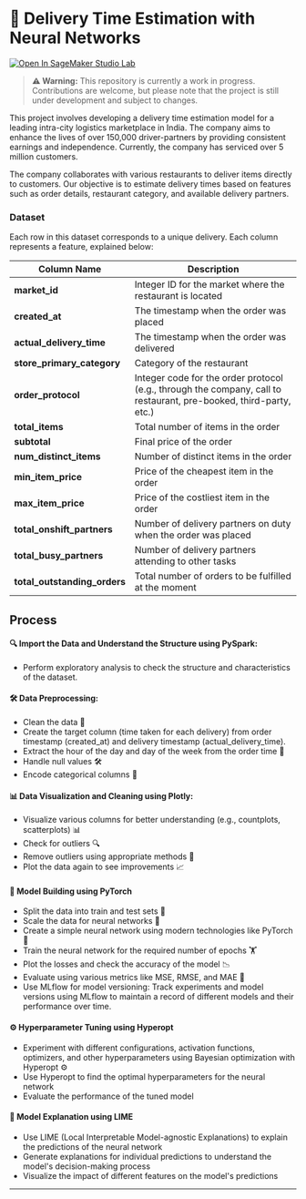 # **🚀 Delivery Time Estimation with Neural Networks**

<a href="https://studiolab.sagemaker.aws/import/github/org/gitbharrat/delivery_time_nn/notebook/delivery_time_estimation.ipynb">
  <img src="https://studiolab.sagemaker.aws/studiolab.svg" alt="Open In SageMaker Studio Lab"/>
</a>

> **⚠️ Warning:** This repository is currently a work in progress. Contributions are welcome, but please note that the project is still under development and subject to changes.

This project involves developing a delivery time estimation model for a leading intra-city logistics marketplace in India. The company aims to enhance the lives of over 150,000 driver-partners by providing consistent earnings and independence. Currently, the company has serviced over 5 million customers.

The company collaborates with various restaurants to deliver items directly to customers. Our objective is to estimate delivery times based on features such as order details, restaurant category, and available delivery partners.

### Dataset

Each row in this dataset corresponds to a unique delivery. Each column represents a feature, explained below:

| Column Name             | Description                                                                                     |
|-------------------------|-------------------------------------------------------------------------------------------------|
| **market_id**           | Integer ID for the market where the restaurant is located                                       |
| **created_at**          | The timestamp when the order was placed                                                         |
| **actual_delivery_time**| The timestamp when the order was delivered                                                      |
| **store_primary_category** | Category of the restaurant                                                                   |
| **order_protocol**      | Integer code for the order protocol (e.g., through the company, call to restaurant, pre-booked, third-party, etc.) |
| **total_items**         | Total number of items in the order                                                              |
| **subtotal**            | Final price of the order                                                                        |
| **num_distinct_items**  | Number of distinct items in the order                                                           |
| **min_item_price**      | Price of the cheapest item in the order                                                         |
| **max_item_price**      | Price of the costliest item in the order                                                        |
| **total_onshift_partners** | Number of delivery partners on duty when the order was placed                                |
| **total_busy_partners** | Number of delivery partners attending to other tasks                                            |
| **total_outstanding_orders** | Total number of orders to be fulfilled at the moment                                       |

## Process

#### **🔍 Import the Data and Understand the Structure using PySpark:**
   - Perform exploratory analysis to check the structure and characteristics of the dataset.

#### **🛠️ Data Preprocessing:**
   - Clean the data 🧹
   - Create the target column (time taken for each delivery) from order timestamp (created_at) and delivery timestamp (actual_delivery_time).
   - Extract the hour of the day and day of the week from the order time 📅
   - Handle null values 🛠️
   - Encode categorical columns 🔄

#### **📊 Data Visualization and Cleaning using Plotly:**
   - Visualize various columns for better understanding (e.g., countplots, scatterplots) 📊
   - Check for outliers 🔍
   - Remove outliers using appropriate methods 🚫
   - Plot the data again to see improvements 📈

#### **🧠 Model Building using PyTorch**
   - Split the data into train and test sets 🧪
   - Scale the data for neural networks 📏
   - Create a simple neural network using modern technologies like PyTorch 🧠
   - Train the neural network for the required number of epochs 🏋️
   - Plot the losses and check the accuracy of the model 📉
   - Evaluate using various metrics like MSE, RMSE, and MAE 📐
   - Use MLflow for model versioning: Track experiments and model versions using MLflow to maintain a record of different models and their performance over time.

#### **⚙️ Hyperparameter Tuning using Hyperopt**
   - Experiment with different configurations, activation functions, optimizers, and other hyperparameters using Bayesian optimization with Hyperopt ⚙️
   - Use Hyperopt to find the optimal hyperparameters for the neural network
   - Evaluate the performance of the tuned model

#### **🌟 Model Explanation using LIME**
   - Use LIME (Local Interpretable Model-agnostic Explanations) to explain the predictions of the neural network
   - Generate explanations for individual predictions to understand the model's decision-making process
   - Visualize the impact of different features on the model's predictions

---
